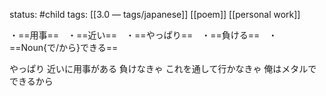 status: #child 
tags: [[3.0 — tags/japanese]] [[poem]] [[personal work]]

・==用事==　・==近い==　・==やっぱり==　・==負ける==　・==Noun{で/から}できる==

やっぱり
近いに用事がある
負けなきゃ
これを通して行かなきゃ
俺はメタルでできるから
